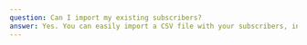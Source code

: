 ```yaml
---
question: Can I import my existing subscribers?
answer: Yes. You can easily import a CSV file with your subscribers, including their custom attributes and tags.
---
```

